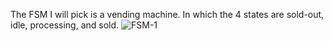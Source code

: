 The FSM I will pick is a vending machine. In which the 4 states are sold-out, idle, processing, and sold.
![FSM-1](https://user-images.githubusercontent.com/114371901/210524328-75bfb042-94d0-43ae-9750-59ee42ea40d8.jpg)
